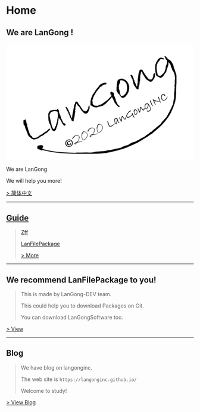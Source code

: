 # Home

## We are **LanGong** !

![Logo](/img/black.png)

We are LanGong

We will help you more!

[ > 简体中文 ](/ch/)  

---

## [Guide](/en/guide/)

>
> [Zff](/Zff/)
>
> [LanFilePackage](/LanFilePackage/)
>
> [ > More ](/en/guide/)  
>

---

## We recommend LanFilePackage to you!

>
> This is made by LanGong-DEV team.
>
> This could help you to download Packages on Git.
>
> You can download LanGongSoftware too.
>

[ > View ](/LanFilePackage/)

---

## Blog

>
> We have blog on langonginc.
>
> The web site is `https://langonginc.github.io/`
>
> Welcome to study!
>

[ > View Blog ](https://langonginc.github.io/)

